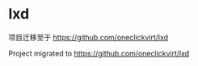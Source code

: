 # lxd

项目迁移至于 https://github.com/oneclickvirt/lxd

Project migrated to https://github.com/oneclickvirt/lxd

